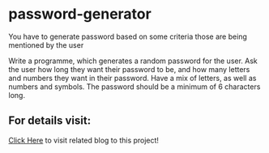 # password-generator
You have to generate password based on some criteria those are being mentioned by the user

Write a programme, which generates a random password for the user. Ask the user how long they want their password to be, and how many 
letters and numbers they want in their password. Have a mix of letters, as well as numbers and symbols. The password should be a minimum of 6 characters long.

## For details visit:
[Click Here](https://dsasanengineer.blogspot.com/2020/01/password-generator-by-python3.html) to visit related blog to this project!
